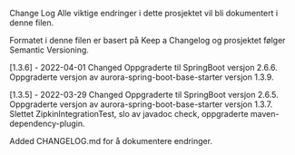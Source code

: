 Change Log
Alle viktige endringer i dette prosjektet vil bli dokumentert i denne filen.

Formatet i denne filen er basert på Keep a Changelog og prosjektet følger Semantic Versioning.

[1.3.6] - 2022-04-01
Changed
Oppgraderte til SpringBoot versjon 2.6.6.
Oppgraderte versjon av aurora-spring-boot-base-starter versjon 1.3.9.

[1.3.5] - 2022-03-29
Changed
Oppgraderte til SpringBoot versjon 2.6.5.
Oppgraderte versjon av aurora-spring-boot-base-starter versjon 1.3.7.
Slettet ZipkinIntegrationTest, slo av javadoc check, oppgraderte maven-dependency-plugin.

Added
CHANGELOG.md for å dokumentere endringer.
